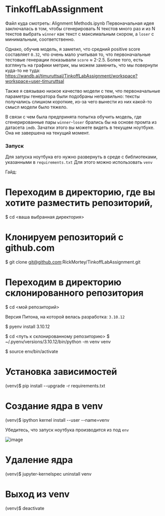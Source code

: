 # TinkoffLabAssignment

Файл куда смотреть: Alignment Methods.ipynb
Первоначальная идея заключалась в том, чтобы сгенерировать N текстов много раз и из N текстов выбрать `winner` как текст с максимальным скором, а `loser` с минимальным, соответственно.

Однако, обучив модель, я заметил, что средний positive score составляет `0.32`, что очень мало учитывая то, что первоначальные тестовые генерации показывали `score` $\approx$ 2-2.5. Более того, есть взглянуть на графики метрик, мы можем заменить, что мы повернули куда-то не туда: https://wandb.ai/timuruttsal/TinkoffLabAssignment/workspace?workspace=user-timuruttsal

Также я связываю низкое качество модели с тем, что первоначальные параметры генератора были подобраны неправильно: тексты получались слишком короткие, из-за чего вынести из них какой-то смысл модели было тяжело.

В связи с чем была предпринята попытка обучить модель, где сгенерированные пары `winner`-`loser` брались бы на основе промта из датасета `imdb`. Зачатки этого вы можете видеть в текущем ноутбуке. Она не завершена на текущий момент.

### Запуск
Для запуска ноутбука его нужно развернуть в среде с библиотеками, указанными в `requirements.txt`
Для этого можно использовать `venv`

Гайд:
# Переходим в директорию, где вы хотите разместить репозиторий,
$ cd <ваша выбранная директория>

# Клонируем репозиторий с github.com
$ git clone git@github.com:RickMortey/TinkoffLabAssignment.git

# Переходим в директорию склонированного репозитория
$ cd <мой репозиторий>

Версия Питона, на которой велась разработка: `3.10.12`

$ pyenv install 3.10.12

$ cd <путь к склонированному репозиторию>
$ ~/.pyenv/versions/3.10.12/bin/python -m venv venv

$ source env/bin/activate

# Установка зависимостей

(venv)$ pip install --upgrade -r requirements.txt

# Создание ядра в venv

(venv)$ ipython kernel install --user --name=venv

Убедитесь, что запуск ноутбука производится из под `env`

![image](https://github.com/RickMortey/TinkoffLabAssignment/assets/47125236/d887f5bc-8651-4411-9390-a58a0c1167e9)

# Удаление ядра

(venv)$ jupyter-kernelspec uninstall venv

# Выход из venv

(venv)$ deactivate
